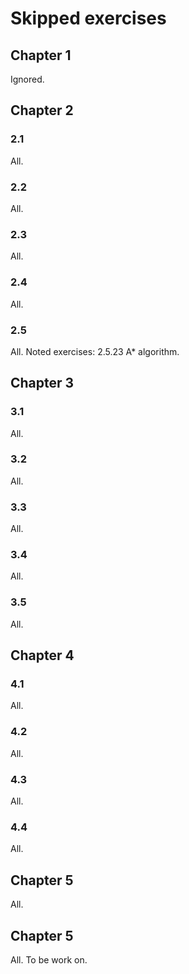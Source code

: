 # Skipped exercises

## Chapter 1
Ignored.

## Chapter 2

### 2.1
All.

### 2.2
All.

### 2.3
All.

### 2.4
All.

### 2.5
All. Noted exercises: 2.5.23 A* algorithm.

## Chapter 3

### 3.1
All.

### 3.2
All.

### 3.3
All.

### 3.4
All.

### 3.5
All.

## Chapter 4

### 4.1
All.

### 4.2
All.

### 4.3
All.

### 4.4
All.

## Chapter 5
All.

## Chapter 5
All. To be work on. 
